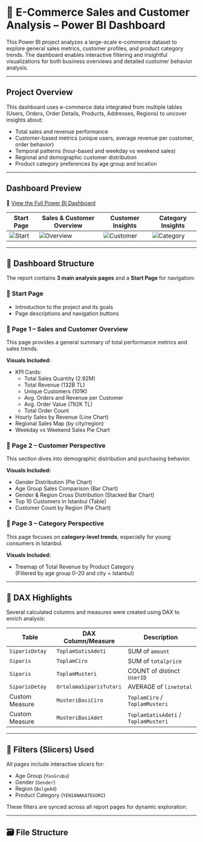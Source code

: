 # 🛒 E-Commerce Sales and Customer Analysis – Power BI Dashboard

This Power BI project analyzes a large-scale e-commerce dataset to explore general sales metrics, customer profiles, and product category trends. The dashboard enables interactive filtering and insightful visualizations for both business overviews and detailed customer behavior analysis.

---

## Project Overview

This dashboard uses e-commerce data integrated from multiple tables (Users, Orders, Order Details, Products, Addresses, Regions) to uncover insights about:

- Total sales and revenue performance
- Customer-based metrics (unique users, average revenue per customer, order behavior)
- Temporal patterns (hour-based and weekday vs weekend sales)
- Regional and demographic customer distribution
- Product category preferences by age group and location

---

## Dashboard Preview

🔗 [View the Full Power BI Dashboard](https://app.powerbi.com/reportEmbed?reportId=6b491ab9-e2fb-429c-94eb-5d7b9aa97889)

| Start Page | Sales & Customer Overview | Customer Insights | Category Insights |
|------------|----------------------------|-------------------|-------------------|
| ![Start](images/start_page.png) | ![Overview](images/page1_overview.png) | ![Customer](images/page2_customer.png) | ![Category](images/page3_category.png) |

---

## 🧭 Dashboard Structure

The report contains **3 main analysis pages** and a **Start Page** for navigation:

### 📄 Start Page
- Introduction to the project and its goals
- Page descriptions and navigation buttons

### 📄 Page 1 – Sales and Customer Overview
This page provides a general summary of total performance metrics and sales trends.

**Visuals Included:**
- KPI Cards:  
  - Total Sales Quantity (2.92M)  
  - Total Revenue (132B TL)  
  - Unique Customers (101K)  
  - Avg. Orders and Revenue per Customer  
  - Avg. Order Value (792K TL)  
  - Total Order Count
- Hourly Sales by Revenue (Line Chart)
- Regional Sales Map (by city/region)
- Weekday vs Weekend Sales Pie Chart

### 📄 Page 2 – Customer Perspective
This section dives into demographic distribution and purchasing behavior.

**Visuals Included:**
- Gender Distribution (Pie Chart)
- Age Group Sales Comparison (Bar Chart)
- Gender & Region Cross Distribution (Stacked Bar Chart)
- Top 10 Customers in Istanbul (Table)
- Customer Count by Region (Pie Chart)

### 📄 Page 3 – Category Perspective
This page focuses on **category-level trends**, especially for young consumers in Istanbul.

**Visuals Included:**
- Treemap of Total Revenue by Product Category  
  (Filtered by age group 0–20 and city = Istanbul)

---

## 🧮 DAX Highlights

Several calculated columns and measures were created using DAX to enrich analysis:

| Table           | DAX Column/Measure     | Description |
|------------------|-------------------------|-------------|
| `SiparisDetay`   | `ToplamSatisAdeti`      | SUM of `amount` |
| `Siparis`        | `ToplamCiro`            | SUM of `totalprice` |
| `Siparis`        | `ToplamMusteri`         | COUNT of distinct `UserID` |
| `SiparisDetay`   | `OrtalamaSiparisTutari` | AVERAGE of `linetotal` |
| Custom Measure   | `MusteriBasiCiro`       | `ToplamCiro` / `ToplamMusteri` |
| Custom Measure   | `MusteriBasiAdet`       | `ToplamSatisAdeti` / `ToplamMusteri` |

---

## 🧩 Filters (Slicers) Used

All pages include interactive slicers for:

- Age Group (`YasGrubu`)
- Gender (`Gender`)
- Region (`BolgeAd`)
- Product Category (`YENIANAKATEGORI`)

These filters are synced across all report pages for dynamic exploration.

---

## 🗃️ File Structure

